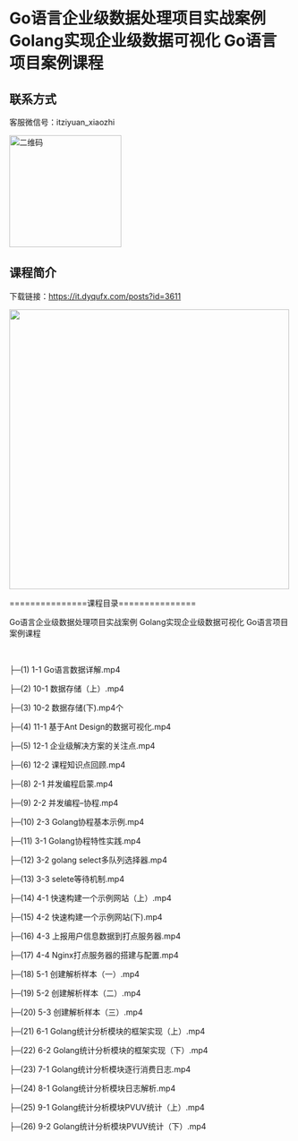 # Go语言企业级数据处理项目实战案例 Golang实现企业级数据可视化 Go语言项目案例课程

## 联系方式

客服微信号：itziyuan_xiaozhi

<img src="https://ziyuanyun.oss-cn-guangzhou.aliyuncs.com/common/20240614073449/666b82192834a.jpg" width="200" height="200" alt="二维码">

## 课程简介

下载链接：https://it.dyqufx.com/posts?id=3611

<img src="https://ziyuanyun.oss-cn-guangzhou.aliyuncs.com/yun/20240515185237/664493f5c5861.jpg" width="500" alt="">

  ===============课程目录===============

 Go语言企业级数据处理项目实战案例 Golang实现企业级数据可视化 Go语言项目案例课程



 &nbsp;

 ├─(1) 1-1 Go语言数据详解.mp4

 ├─(2) 10-1 数据存储（上）.mp4

 ├─(3) 10-2 数据存储(下).mp4个

 ├─(4) 11-1 基于Ant Design的数据可视化.mp4

 ├─(5) 12-1 企业级解决方案的关注点.mp4

 ├─(6) 12-2 课程知识点回顾.mp4

 ├─(8) 2-1 并发编程启蒙.mp4

 ├─(9) 2-2 并发编程–协程.mp4

 ├─(10) 2-3 Golang协程基本示例.mp4

 ├─(11) 3-1 Golang协程特性实践.mp4

 ├─(12) 3-2 golang select多队列选择器.mp4

 ├─(13) 3-3 selete等待机制.mp4

 ├─(14) 4-1 快速构建一个示例网站（上）.mp4

 ├─(15) 4-2 快速构建一个示例网站(下).mp4

 ├─(16) 4-3 上报用户信息数据到打点服务器.mp4

 ├─(17) 4-4 Nginx打点服务器的搭建与配置.mp4

 ├─(18) 5-1 创建解析样本（一）.mp4

 ├─(19) 5-2 创建解析样本（二）.mp4

 ├─(20) 5-3 创建解析样本（三）.mp4

 ├─(21) 6-1 Golang统计分析模块的框架实现（上）.mp4

 ├─(22) 6-2 Golang统计分析模块的框架实现（下）.mp4

 ├─(23) 7-1 Golang统计分析模块逐行消费日志.mp4

 ├─(24) 8-1 Golang统计分析模块日志解析.mp4

 ├─(25) 9-1 Golang统计分析模块PVUV统计（上）.mp4

 ├─(26) 9-2 Golang统计分析模块PVUV统计（下）.mp4

  